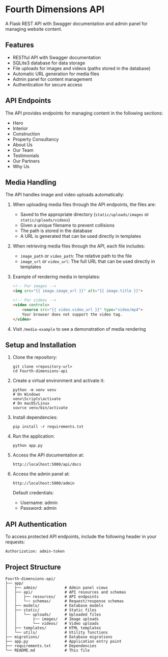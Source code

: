 # Fourth Dimensions API

A Flask REST API with Swagger documentation and admin panel for managing website content.

## Features

- RESTful API with Swagger documentation
- SQLite3 database for data storage
- File uploads for images and videos (paths stored in the database)
- Automatic URL generation for media files
- Admin panel for content management
- Authentication for secure access

## API Endpoints

The API provides endpoints for managing content in the following sections:

- Hero
- Interior
- Construction
- Property Consultancy
- About Us
- Our Team
- Testimonials
- Our Partners
- Why Us

## Media Handling

The API handles image and video uploads automatically:

1. When uploading media files through the API endpoints, the files are:
   - Saved to the appropriate directory (`static/uploads/images` or `static/uploads/videos`)
   - Given a unique filename to prevent collisions
   - The path is stored in the database
   - A URL is generated that can be used directly in templates

2. When retrieving media files through the API, each file includes:
   - `image_path` or `video_path`: The relative path to the file
   - `image_url` or `video_url`: The full URL that can be used directly in templates

3. Example of rendering media in templates:
   ```html
   <!-- For images -->
   <img src="{{ image.image_url }}" alt="{{ image.title }}">
   
   <!-- For videos -->
   <video controls>
       <source src="{{ video.video_url }}" type="video/mp4">
       Your browser does not support the video tag.
   </video>
   ```

4. Visit `/media-example` to see a demonstration of media rendering

## Setup and Installation

1. Clone the repository:
   ```
   git clone <repository-url>
   cd Fourth-dimensions-api
   ```

2. Create a virtual environment and activate it:
   ```
   python -m venv venv
   # On Windows
   venv\Scripts\activate
   # On macOS/Linux
   source venv/bin/activate
   ```

3. Install dependencies:
   ```
   pip install -r requirements.txt
   ```

4. Run the application:
   ```
   python app.py
   ```

5. Access the API documentation at:
   ```
   http://localhost:5000/api/docs
   ```

6. Access the admin panel at:
   ```
   http://localhost:5000/admin
   ```
   Default credentials:
   - Username: admin
   - Password: admin

## API Authentication

To access protected API endpoints, include the following header in your requests:
```
Authorization: admin-token
```

## Project Structure

```
Fourth-dimensions-api/
├── app/
│   ├── admin/            # Admin panel views
│   ├── api/              # API resources and schemas
│   │   ├── resources/    # API endpoints
│   │   └── schemas/      # Request/response schemas
│   ├── models/           # Database models
│   ├── static/           # Static files
│   │   └── uploads/      # Uploaded files
│   │       ├── images/   # Image uploads
│   │       └── videos/   # Video uploads
│   ├── templates/        # HTML templates
│   └── utils/            # Utility functions
├── migrations/           # Database migrations
├── app.py                # Application entry point
├── requirements.txt      # Dependencies
└── README.md             # This file
``` 